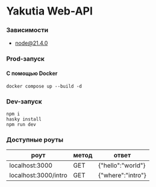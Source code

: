 # Yakutia Web-API

### Зависимости
* node@21.4.0

### Prod-запуск
#### С помощью Docker
`docker compose up --build -d`

### Dev-запуск
```
npm i
hasky install
npm run dev
```

### Доступные роуты
|роут| метод |ответ|
|----|-------|-----|
| localhost:3000 | GET | {"hello":"world"} |
| localhost:3000/intro | GET | {"where":"intro"} |
